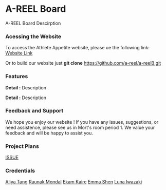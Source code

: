 # A-REEL Board

A-REEL Board Descirption

### Acessing the Website

To access the Athlete Appetite website, please ue the following link: [Website Link]([[https://lunaiwa.github.io/AthleteAppetite/](https://lunaiwa.github.io/A.A./)](https://a-reel.github.io/a-reelB/))

Or to build our website just **git clone** https://github.com/a-reel/a-reelB.git

### Features

**Detail :** Description

**Detail :** Description

### Feedback and Support

We hope you enjoy our website ! If you have any issues, suggestions, or need assistence, please see us in Mort's room period 1. We value your feedback and will be happy to assist you.

### Project Plans

[ISSUE](https://github.com/e-shen2022/APCS_Blog/issues/53#issuecomment-1707610429)

### Credentials

[Aliya Tang](https://github.com/)
[Raunak Mondal](https://github.com/)
[Ekam Kaire](https://github.com/)
[Emma Shen](https://github.com/e-shen2022) 
[Luna Iwazaki](https://github.com/lunaiwa)


